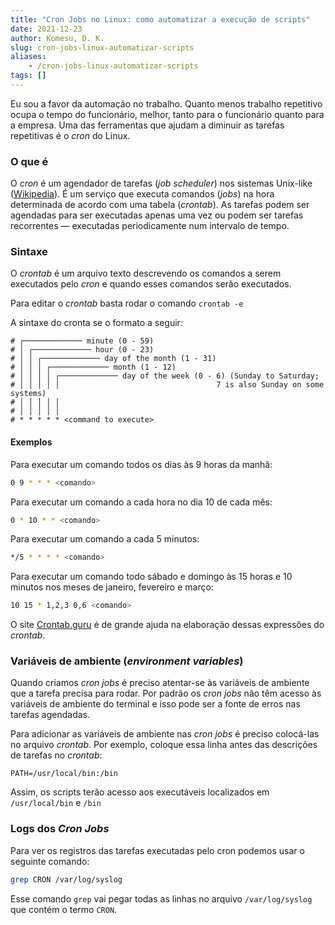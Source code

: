 ```yaml
---
title: "Cron Jobs no Linux: como automatizar a execução de scripts"
date: 2021-12-23
author: Komesu, D. K.
slug: cron-jobs-linux-automatizar-scripts
aliases:
    - /cron-jobs-linux-automatizar-scripts
tags: []
---
```


Eu sou a favor da automação no trabalho. Quanto menos trabalho repetitivo ocupa o tempo do funcionário, melhor, tanto para o funcionário quanto para a empresa. Uma das ferramentas que ajudam a diminuir as tarefas repetitivas é o *cron* do Linux.

<!--more-->

### O que é

O *cron* é um agendador de tarefas (*job scheduler*) nos sistemas Unix-like ([Wikipedia](https://en.wikipedia.org/wiki/Cron)). É um serviço que executa comandos (*jobs*) na hora determinada de acordo com uma tabela (*crontab*). As tarefas podem ser agendadas para ser executadas apenas uma vez ou podem ser tarefas recorrentes — executadas periodicamente num intervalo de tempo.

### Sintaxe

O *crontab* é um arquivo texto descrevendo os comandos a serem executados pelo *cron* e quando esses comandos serão executados.

Para editar o *crontab* basta rodar o comando `crontab -e`

A sintaxe do cronta se o formato a seguir:

```
# ┌───────────── minute (0 - 59)
# │ ┌───────────── hour (0 - 23)
# │ │ ┌───────────── day of the month (1 - 31)
# │ │ │ ┌───────────── month (1 - 12)
# │ │ │ │ ┌───────────── day of the week (0 - 6) (Sunday to Saturday;
# │ │ │ │ │                                   7 is also Sunday on some systems)
# │ │ │ │ │
# │ │ │ │ │
# * * * * * <command to execute>
```

#### Exemplos

Para executar um comando todos os dias às 9 horas da manhã:

```sh
0 9 * * * <comando>
```

Para executar um comando a cada hora no dia 10 de cada mês:

```sh
0 * 10 * * <comando>
```

Para executar um comando a cada 5 minutos:

```sh
*/5 * * * * <comando>
```

Para executar um comando todo sábado e domingo às 15 horas e 10 minutos nos meses de janeiro, fevereiro e março:

```sh
10 15 * 1,2,3 0,6 <comando>
```

O site [Crontab.guru](https://crontab.guru/) é de grande ajuda na elaboração dessas expressões do *crontab*.

### Variáveis de ambiente (*environment variables*)

Quando criamos *cron jobs* é preciso atentar-se às variáveis de ambiente que a tarefa precisa para rodar. Por padrão os *cron jobs* não têm acesso às variáveis de ambiente do terminal e isso pode ser a fonte de erros nas tarefas agendadas.

Para adicionar as variáveis de ambiente nas *cron jobs* é preciso colocá-las no arquivo *crontab*. Por exemplo, coloque essa linha antes das descrições de tarefas no *crontab*:

```
PATH=/usr/local/bin:/bin
```

Assim, os scripts terão acesso aos executáveis localizados em `/usr/local/bin` e `/bin`

### Logs dos *Cron Jobs*

Para ver os registros das tarefas executadas pelo cron podemos usar o seguinte comando:

```sh
grep CRON /var/log/syslog
```

Esse comando `grep` vai pegar todas as linhas no arquivo `/var/log/syslog` que contém o termo `CRON`.

